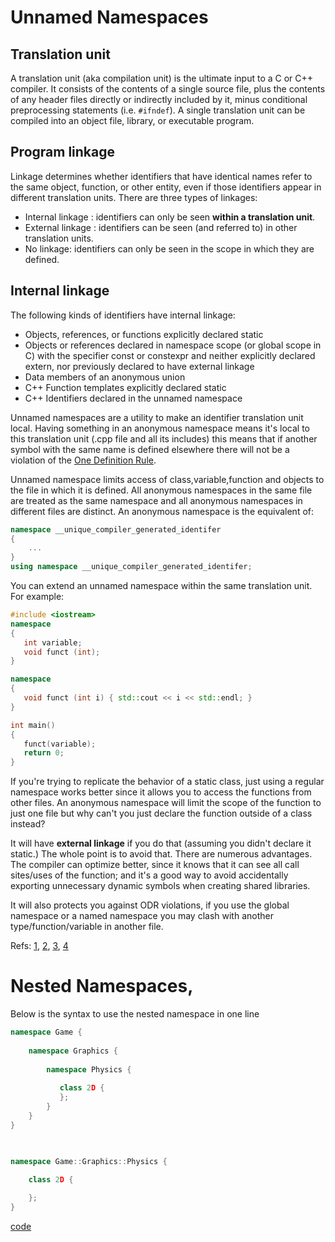 # Unnamed Namespaces

## Translation unit
A translation unit (aka compilation unit) is the ultimate input to a C or C++ compiler.  It consists of the contents of a single source file, plus the contents of any header files directly or indirectly included by it, minus conditional preprocessing statements (i.e. `#ifndef`). A single translation unit can be compiled into an object file, library, or executable program.

## Program linkage
Linkage determines whether identifiers that have identical names refer to the same object, function, or other entity, even if those identifiers appear in different translation units. There are three types of linkages:

- Internal linkage : identifiers can only be seen **within a translation unit**.
- External linkage : identifiers can be seen (and referred to) in other translation units.
- No linkage: identifiers can only be seen in the scope in which they are defined.

## Internal linkage
The following kinds of identifiers have internal linkage:
- Objects, references, or functions explicitly declared static
- Objects or references declared in namespace scope (or global scope in C) with the specifier const or constexpr and neither explicitly declared extern, nor previously declared to have external linkage
- Data members of an anonymous union
- C++ Function templates explicitly declared static
- C++ Identifiers declared in the unnamed namespace


Unnamed namespaces are a utility to make an identifier translation unit local. Having something in an anonymous namespace means it's local to this translation unit (.cpp file and all its includes) this means that if another symbol with the same name is defined elsewhere there will not be a violation of the [One Definition Rule](https://en.wikipedia.org/wiki/One_Definition_Rule).

Unnamed namespace limits access of class,variable,function and objects to the file in which it is defined. All anonymous namespaces in the same file are treated as the same namespace and all anonymous namespaces in different files are distinct. An anonymous namespace is the equivalent of:


```cpp
namespace __unique_compiler_generated_identifer 
{
    ...
}
using namespace __unique_compiler_generated_identifer;
```

You can extend an unnamed namespace within the same translation unit. For example:

```cpp
#include <iostream>
namespace 
{
   int variable;
   void funct (int);
}

namespace 
{
   void funct (int i) { std::cout << i << std::endl; }
}

int main()
{
   funct(variable);
   return 0;
}
```

If you're trying to replicate the behavior of a static class, just using a regular namespace works better since it allows you to access the functions from other files. An anonymous namespace will limit the scope of the function to just one file but why can't you just declare the function outside of a class instead?

It will have **external linkage** if you do that (assuming you didn't declare it static.) The whole point is to avoid that. There are numerous advantages. The compiler can optimize better, since it knows that it can see all call sites/uses of the function; and it's a good way to avoid accidentally exporting unnecessary dynamic symbols when creating shared libraries.

It will also  protects you against ODR violations, if you use the global namespace or a named namespace you may clash with another type/function/variable in another file.

Refs: [1](https://www.ibm.com/docs/en/i/7.3?topic=linkage-program#cplr080), [2](https://stackoverflow.com/questions/357404/why-are-unnamed-namespaces-used-and-what-are-their-benefits), [3](https://www.ibm.com/docs/en/i/7.3?topic=only-unnamed-namespaces-c), [4](https://www.reddit.com/r/cpp/comments/4ukhh5/what_is_the_purpose_of_anonymous_namespaces/)


# Nested Namespaces, 
Below is the syntax to use the nested namespace in one line 

```cpp
namespace Game { 
  
    namespace Graphics { 
  
        namespace Physics { 
  
           class 2D { 
           }; 
        } 
    } 
}


  
namespace Game::Graphics::Physics { 
  
    class 2D { 

    }; 
} 
```



[code](../src/nested_namespaces.cpp)
